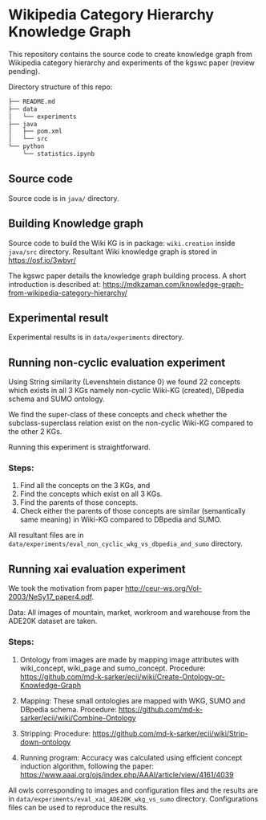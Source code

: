 # Wikipedia Category Hierarchy Knowledge Graph

This repository contains the source code to create knowledge graph from Wikipedia category hierarchy and experiments of the kgswc paper (review pending).

Directory structure of this repo:

```bash
├── README.md
├── data
│   └── experiments
├── java
│   ├── pom.xml
│   └── src
└── python
    └── statistics.ipynb
```

## Source code

Source code is in `java/` directory. 

## Building Knowledge graph

Source code to build the Wiki KG is in package: `wiki.creation` inside `java/src` directory.
Resultant Wiki knowledge graph is stored in https://osf.io/3wbyr/

The kgswc paper details the knowledge graph building process. A short introduction is described at: https://mdkzaman.com/knowledge-graph-from-wikipedia-category-hierarchy/

## Experimental result 

Experimental results is in `data/experiments` directory.


## Running non-cyclic evaluation experiment
Using String similarity (Levenshtein distance 0) we found 22 concepts which exists in all 3 KGs namely non-cyclic Wiki-KG (created), DBpedia schema and SUMO ontology.

We find the super-class of these concepts and check whether the subclass-superclass relation exist on the non-cyclic Wiki-KG compared to the other 2 KGs.

Running this experiment is straightforward.

### Steps:

1. Find all the concepts on the 3 KGs, and 
2. Find the concepts which exist on all 3 KGs.
3. Find the parents of those concepts.
4. Check either the parents of those concepts are similar (semantically same meaning) in Wiki-KG compared to DBpedia and SUMO.

All resultant files are in `data/experiments/eval_non_cyclic_wkg_vs_dbpedia_and_sumo` directory. 


## Running xai evaluation experiment
We took the motivation from paper http://ceur-ws.org/Vol-2003/NeSy17_paper4.pdf.

Data: All images of mountain, market, workroom and warehouse from the ADE20K dataset are taken.

### Steps:
1. Ontology from images are made by mapping image attributes with wiki_concept, wiki_page and sumo_concept.
    Procedure: https://github.com/md-k-sarker/ecii/wiki/Create-Ontology-or-Knowledge-Graph

2. Mapping: These small ontologies are mapped with WKG, SUMO and DBpedia schema.
    Procedure: https://github.com/md-k-sarker/ecii/wiki/Combine-Ontology

3. Stripping:
    Procedure: https://github.com/md-k-sarker/ecii/wiki/Strip-down-ontology

4. Running program: 
    Accuracy was calculated using efficient concept induction algorithm, following the paper: https://www.aaai.org/ojs/index.php/AAAI/article/view/4161/4039

All owls corresponding to images and configuration files and the results are in `data/experiments/eval_xai_ADE20K_wkg_vs_sumo` directory. 
Configurations files can be used to reproduce the results.
